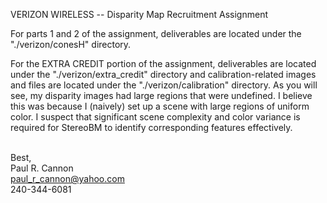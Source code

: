 VERIZON WIRELESS -- Disparity Map Recruitment Assignment

For parts 1 and 2 of the assignment, deliverables are located under the "./verizon/conesH" directory.  

For the EXTRA CREDIT portion of the assignment, deliverables are located under the "./verizon/extra_credit" directory and   calibration-related images and files are located under the "./verizon/calibration" directory.  As you will see, my disparity images had large regions that were undefined.  I believe this was because I (naively) set up a scene with large regions of uniform color.  I suspect that significant scene complexity and color variance is required for StereoBM to identify corresponding features effectively.

<br>Best,
<br>Paul R. Cannon
<br>paul_r_cannon@yahoo.com
<br>240-344-6081
